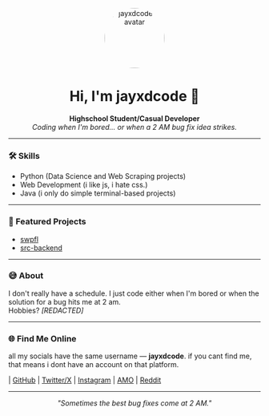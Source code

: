 <p align="center">
  <img src="https://avatars.githubusercontent.com/u/118164738?v=4" alt="jayxdcode's avatar" width="120" style="border-radius:50%;">
</p>

<h1 align="center">Hi, I'm jayxdcode 👋</h1>

<p align="center">
  <b> Highschool Student/Casual Developer</b><br>
  <i>Coding when I'm bored... or when a 2 AM bug fix idea strikes.</i>
</p>

---

### 🛠️ Skills

- Python (Data Science and Web Scraping projects)
- Web Development (i like js, i hate css.)
- Java (i only do simple terminal-based projects)

---

### 🌟 Featured Projects

- [swpfl](https://github.com/jayxdcode/swpfl)
- [src-backend](https://github.com/jayxdcode/src-backend)

---

### 😅 About

I don't really have a schedule. I just code either when I'm bored or when the solution for a bug hits me at 2 am.  
Hobbies? *[REDACTED]*

---

### 🌐 Find Me Online

all my socials have the same username — **jayxdcode**. if you cant find me, that means i dont have an account on that platform.

| [GitHub](https://github.com/jayxdcode) | [Twitter/X](https://x.com/jayxdcode) | [Instagram](https://instagram.com/jayxdcode) | [AMO](https://addons.mozilla.org/en-US/firefox/user/18805493/) | [Reddit](https://reddit.com/u/jayxdcode)

---

<p align="center">
  <i>"Sometimes the best bug fixes come at 2 AM."</i>
</p>
